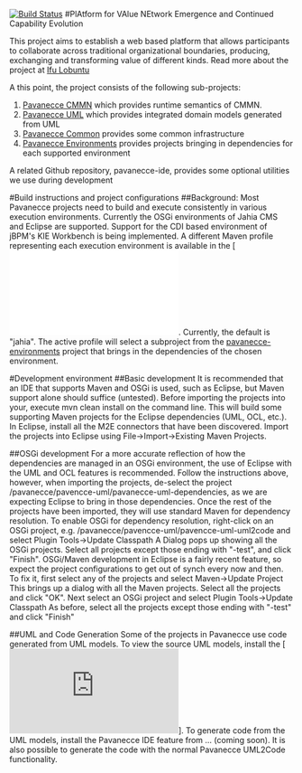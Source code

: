 [![Build Status](https://travis-ci.org/ifu-lobuntu/pavanecce.png)](https://travis-ci.org/ifu-lobuntu/pavanecce)
#PlAtform for VAlue NEtwork Emergence and Continued Capability Evolution

This project aims to establish a web based platform that allows participants to collaborate across traditional organizational boundaries, producing, exchanging and transforming value of different kinds.
Read more about the project at [Ifu Lobuntu](http://www.ifu-lobuntu.org/home/projects/pavanecce.html)

A this point, the project consists of the following sub-projects: 

1. [Pavanecce CMMN](pavanecce-cmmn/readme.md) which provides runtime semantics of CMMN.
2. [Pavanecce UML](pavanecce-uml/readme.md) which provides integrated domain models generated from UML 
3. [Pavanecce Common](pavanecce-common/readme.md) provides some common infrastructure
4. [Pavanecce Environments](pavanecce-environments/readme.md) provides projects bringing in dependencies for each supported environment

A related Github repository, pavanecce-ide, provides some optional utilities we use during development

#Build instructions and project configurations
##Background:
Most Pavanecce projects need to build and execute consistently in various execution environments. Currently the OSGi environments of Jahia CMS and Eclipse are supported. Support for the CDI based environment of jBPM's KIE Workbench is being implemented. A different Maven profile representing each execution environment is available in the [![root pom file](pom.xml). Currently, the default is "jahia". The active profile will
select a subproject from the [pavanecce-environments](pavanecce-environments/readme.md) project that brings in the dependencies of the chosen environment. 

#Development environment
##Basic development
It is recommended that an IDE that supports Maven and OSGi is used, such as Eclipse, but Maven support alone should suffice (untested). Before importing the projects into your, execute
mvn clean install
on the command line. This will build some supporting Maven projects for the Eclipse dependencies (UML, OCL, etc.). In Eclipse, install all the M2E connectors that have been discovered. Import the projects into Eclipse using 
File->Import->Existing Maven Projects.

##OSGi development
For a more accurate reflection of how the dependencies are managed in an OSGi environment, the use of Eclipse with the UML and OCL features is recommended. Follow the instructions above, however, when importing
 the projects, de-select the project /pavanecce/pavencce-uml/pavanecce-uml-dependencies, as we are expecting Eclipse to bring in those dependencies. Once the rest of the projects have been imported, they will use standard Maven for dependency resolution. To enable OSGi for dependency resolution, right-click on an OSGi project, e.g.  /pavanecce/pavencce-uml/pavencce-uml-uml2code and select 
Plugin Tools->Update Classpath
A Dialog pops up showing all the OSGi projects. Select all projects except those ending with "-test", and click "Finish". OSGi/Maven development in Eclipse is a fairly recent feature, so expect the project configurations to get out of synch every now and then. To fix it, first select any of the projects and select
Maven->Update Project
This brings up a dialog with all the Maven projects. Select all the projects and click "OK". Next select an OSGi project and select 
Plugin Tools->Update Classpath
As before, select all the projects except those ending with "-test" and click "Finish"

##UML and Code Generation
Some of the projects in Pavanecce use code generated from UML models. To view the source UML models, install the [![Papyrus feature](http://www.eclipse.org/papyrus/updates/index.php)]. To generate code from the UML models, install the Pavanecce IDE feature from ... (coming soon). It is also possible to generate the code with the normal Pavanecce UML2Code functionality.
 

